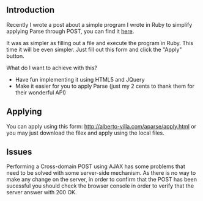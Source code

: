 ## Introduction

Recently I wrote a post about a simple program I wrote in Ruby to simplify applying Parse through POST, you can find it [here][1].

It was as simpler as filling out a file and execute the program in Ruby. This time it will be even simpler. Just fill out this form and click the "Apply" button.

What do I want to achieve with this?

* Have fun implementing it using HTML5 and JQuery
* Make it easier for you to apply Parse (just my 2 cents to thank them for their wonderful API)

## Applying 

You can apply using this form: http://alberto-villa.com/aparse/apply.html or you may just download the filex and apply using the local files.

## Issues

Performing a Cross-domain POST using AJAX has some problems that need to be solved with some server-side mechanism. As there is no way to make any change on the server, in order to confirm that the POST has been sucessful you should check the browser console in order to verify that the server answer with 200 OK.

[1]: https://github.com/albertovilla/aparse